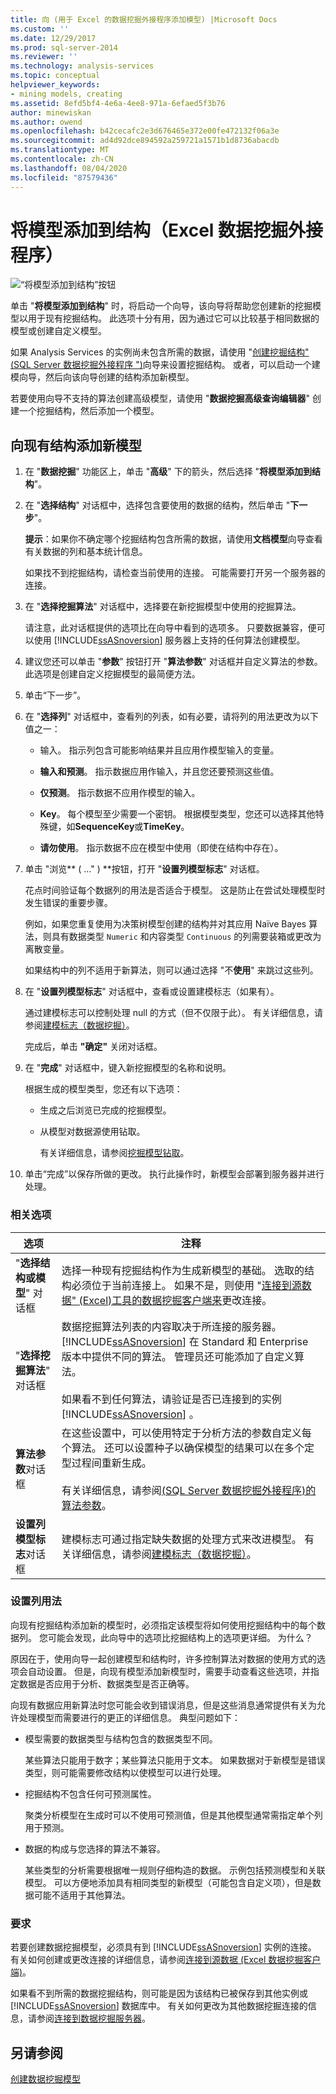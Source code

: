 ```yaml
---
title: 向 (用于 Excel 的数据挖掘外接程序添加模型) |Microsoft Docs
ms.custom: ''
ms.date: 12/29/2017
ms.prod: sql-server-2014
ms.reviewer: ''
ms.technology: analysis-services
ms.topic: conceptual
helpviewer_keywords:
- mining models, creating
ms.assetid: 8efd5bf4-4e6a-4ee8-971a-6efaed5f3b76
author: minewiskan
ms.author: owend
ms.openlocfilehash: b42cecafc2e3d676465e372e00fe472132f06a3e
ms.sourcegitcommit: ad4d92dce894592a259721a1571b1d8736abacdb
ms.translationtype: MT
ms.contentlocale: zh-CN
ms.lasthandoff: 08/04/2020
ms.locfileid: "87579436"
---
```

# <a name="add-model-to-structure-data-mining-add-ins-for-excel"></a>将模型添加到结构（Excel 数据挖掘外接程序）
  ![“将模型添加到结构”按钮](media/dmc-addmodel.gif "“将模型添加到结构”按钮")  
  
 单击 "**将模型添加到结构**" 时，将启动一个向导，该向导将帮助您创建新的挖掘模型以用于现有挖掘结构。 此选项十分有用，因为通过它可以比较基于相同数据的模型或创建自定义模型。  
  
 如果 Analysis Services 的实例尚未包含所需的数据，请使用 "[创建挖掘结构" &#40;SQL Server 数据挖掘外接程序 "&#41;](create-mining-structure-sql-server-data-mining-add-ins.md)向导来设置挖掘结构。 或者，可以启动一个建模向导，然后向该向导创建的结构添加新模型。  
  
 若要使用向导不支持的算法创建高级模型，请使用 "**数据挖掘高级查询编辑器**" 创建一个挖掘结构，然后添加一个模型。  
  
## <a name="add-a-new-model-to-an-existing-structure"></a>向现有结构添加新模型  
  
1.  在 "**数据挖掘**" 功能区上，单击 "**高级**" 下的箭头，然后选择 "**将模型添加到结构**"。  
  
2.  在 "**选择结构**" 对话框中，选择包含要使用的数据的结构，然后单击 "**下一步**"。  
  
     **提示**：如果你不确定哪个挖掘结构包含所需的数据，请使用**文档模型**向导查看有关数据的列和基本统计信息。  
  
     如果找不到挖掘结构，请检查当前使用的连接。 可能需要打开另一个服务器的连接。  
  
3.  在 "**选择挖掘算法**" 对话框中，选择要在新挖掘模型中使用的挖掘算法。  
  
     请注意，此对话框提供的选项比在向导中看到的选项多。 只要数据兼容，便可以使用 [!INCLUDE[ssASnoversion](../includes/ssasnoversion-md.md)] 服务器上支持的任何算法创建模型。  
  
4.  建议您还可以单击 "**参数**" 按钮打开 "**算法参数**" 对话框并自定义算法的参数。 此选项是创建自定义挖掘模型的最简便方法。  
  
5.  单击“下一步”。  
  
6.  在 "**选择列**" 对话框中，查看列的列表，如有必要，请将列的用法更改为以下值之一：  
  
    -   输入。 指示列包含可能影响结果并且应用作模型输入的变量。  
  
    -   **输入和预测**。 指示数据应用作输入，并且您还要预测这些值。  
  
    -   **仅预测**。 指示数据不应用作模型的输入。  
  
    -   **Key**。 每个模型至少需要一个密钥。 根据模型类型，您还可以选择其他特殊键，如**SequenceKey**或**TimeKey**。  
  
    -   **请勿使用**。 指示数据不应在模型中使用（即使在结构中存在）。  
  
7.  单击 "浏览** ( ..." ) **按钮，打开 "**设置列模型标志**" 对话框。  
  
     花点时间验证每个数据列的用法是否适合于模型。 这是防止在尝试处理模型时发生错误的重要步骤。  
  
     例如，如果您重复使用为决策树模型创建的结构并对其应用 Naïve Bayes 算法，则具有数据类型 `Numeric` 和内容类型 `Continuous` 的列需要装箱或更改为离散变量。  
  
     如果结构中的列不适用于新算法，则可以通过选择 "不**使用**" 来跳过这些列。  
  
8.  在 "**设置列模型标志**" 对话框中，查看或设置建模标志（如果有）。  
  
     通过建模标志可以控制处理 null 的方式（但不仅限于此）。 有关详细信息，请参阅[建模标志（数据挖掘）](data-mining/modeling-flags-data-mining.md)。  
  
     完成后，单击 **"确定"** 关闭对话框。  
  
9. 在 "**完成**" 对话框中，键入新挖掘模型的名称和说明。  
  
     根据生成的模型类型，您还有以下选项：  
  
    -   生成之后浏览已完成的挖掘模型。  
  
    -   从模型对数据源使用钻取。  
  
         有关详细信息，请参阅[挖掘模型钻取](data-mining/drillthrough-on-mining-models.md)。  
  
10. 单击“完成”以保存所做的更改。 执行此操作时，新模型会部署到服务器并进行处理。  
  
### <a name="related-options"></a>相关选项  
  
|选项|注释|  
|------------|--------------|  
|"**选择结构或模型**" 对话框|选择一种现有挖掘结构作为生成新模型的基础。  选取的结构必须位于当前连接上。 如果不是，则使用 "[连接到源数据" &#40;Excel&#41;工具的数据挖掘客户端来](connect-to-source-data-data-mining-client-for-excel.md)更改连接。|  
|"**选择挖掘算法**" 对话框|数据挖掘算法列表的内容取决于所连接的服务器。 [!INCLUDE[ssASnoversion](../includes/ssasnoversion-md.md)] 在 Standard 和 Enterprise 版本中提供不同的算法。 管理员还可能添加了自定义算法。<br /><br /> 如果看不到任何算法，请验证是否已连接到的实例 [!INCLUDE[ssASnoversion](../includes/ssasnoversion-md.md)] 。|  
|**算法参数**对话框|在这些设置中，可以使用特定于分析方法的参数自定义每个算法。 还可以设置种子以确保模型的结果可以在多个定型过程间重新生成。<br /><br /> 有关详细信息，请参阅[&#40;SQL Server 数据挖掘外接程序&#41;的算法参数](algorithm-parameters-sql-server-data-mining-add-ins.md)。|  
|**设置列模型标志**对话框|建模标志可通过指定缺失数据的处理方式来改进模型。 有关详细信息，请参阅[建模标志（数据挖掘）](data-mining/modeling-flags-data-mining.md)。|  
  
###  <a name="setting-column-usage"></a><a name="Bkmk_mdlcolumn"></a>设置列用法  
 向现有挖掘结构添加新的模型时，必须指定该模型将如何使用挖掘结构中的每个数据列。 您可能会发现，此向导中的选项比挖掘结构上的选项更详细。 为什么？  
  
 原因在于，使用向导一起创建模型和结构时，许多控制算法对数据的使用方式的选项会自动设置。 但是，向现有模型添加新模型时，需要手动查看这些选项，并指定数据是否应用于分析、数据类型是否正确等。  
  
 向现有数据应用新算法时您可能会收到错误消息，但是这些消息通常提供有关为允许处理模型而需要进行的更正的详细信息。 典型问题如下：  
  
-   模型需要的数据类型与结构包含的数据类型不同。  
  
     某些算法只能用于数字；某些算法只能用于文本。 如果数据对于新模型是错误类型，则可能需要修改结构以使模型可以进行处理。  
  
-   挖掘结构不包含任何可预测属性。  
  
     聚类分析模型在生成时可以不使用可预测值，但是其他模型通常需指定单个列用于预测。  
  
-   数据的构成与您选择的算法不兼容。  
  
     某些类型的分析需要根据唯一规则仔细构造的数据。 示例包括预测模型和关联模型。 可以方便地添加具有相同类型的新模型（可能包含自定义项），但是数据可能不适用于其他算法。  
  
### <a name="requirements"></a>要求  
 若要创建数据挖掘模型，必须具有到 [!INCLUDE[ssASnoversion](../includes/ssasnoversion-md.md)] 实例的连接。 有关如何创建或更改连接的详细信息，请参阅[连接到源数据 &#40;Excel 数据挖掘客户端&#41;](connect-to-source-data-data-mining-client-for-excel.md)。  
  
 如果看不到所需的数据挖掘结构，则可能是因为该结构已被保存到其他实例或 [!INCLUDE[ssASnoversion](../includes/ssasnoversion-md.md)] 数据库中。 有关如何更改为其他数据挖掘连接的信息，请参阅[连接到数据挖掘服务器](connect-to-a-data-mining-server.md)。  
  
## <a name="see-also"></a>另请参阅  
 [创建数据挖掘模型](creating-a-data-mining-model.md)   
